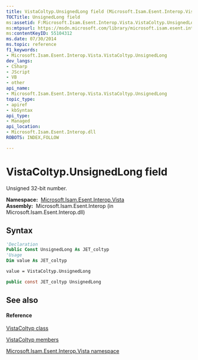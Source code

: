 ```yaml
---
title: VistaColtyp.UnsignedLong field (Microsoft.Isam.Esent.Interop.Vista)
TOCTitle: UnsignedLong field
ms:assetid: F:Microsoft.Isam.Esent.Interop.Vista.VistaColtyp.UnsignedLong
ms:mtpsurl: https://msdn.microsoft.com/library/microsoft.isam.esent.interop.vista.vistacoltyp.unsignedlong(v=EXCHG.10)
ms:contentKeyID: 55104312
ms.date: 07/30/2014
ms.topic: reference
f1_keywords:
- Microsoft.Isam.Esent.Interop.Vista.VistaColtyp.UnsignedLong
dev_langs:
- CSharp
- JScript
- VB
- other
api_name: 
- Microsoft.Isam.Esent.Interop.Vista.VistaColtyp.UnsignedLong
topic_type: 
- apiref
- kbSyntax
api_type: 
- Managed
api_location: 
- Microsoft.Isam.Esent.Interop.dll
ROBOTS: INDEX,FOLLOW

---
```


# VistaColtyp.UnsignedLong field

Unsigned 32-bit number.

**Namespace:**  [Microsoft.Isam.Esent.Interop.Vista](./microsoft.isam.esent.interop.vista-namespace.md)  
**Assembly:**  Microsoft.Isam.Esent.Interop (in Microsoft.Isam.Esent.Interop.dll)

## Syntax

``` vb
'Declaration
Public Const UnsignedLong As JET_coltyp
'Usage
Dim value As JET_coltyp

value = VistaColtyp.UnsignedLong
```

``` csharp
public const JET_coltyp UnsignedLong
```

## See also

#### Reference

[VistaColtyp class](./vistacoltyp-class.md)

[VistaColtyp members](./vistacoltyp-members.md)

[Microsoft.Isam.Esent.Interop.Vista namespace](./microsoft.isam.esent.interop.vista-namespace.md)
